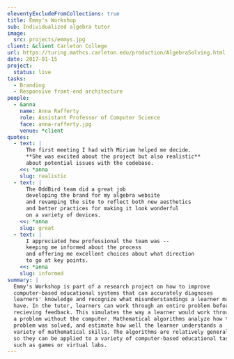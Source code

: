 ```yaml
---
eleventyExcludeFromCollections: true
title: Emmy's Workshop
sub: Individualized algebra tutor
image:
  src: projects/emmys.jpg
client: &client Carleton College
url: https://turing.mathcs.carleton.edu/production/AlgebraSolving.html
date: 2017-01-15
project:
  status: live
tasks:
  - Branding
  - Responsive front-end architecture
people:
  - &anna
    name: Anna Rafferty
    role: Assistant Professor of Computer Science
    face: anna-rafferty.jpg
    venue: *client
quotes:
  - text: |
      The first meeting I had with Miriam helped me decide.
      **She was excited about the project but also realistic**
      about potential issues with the codebase.
    <<: *anna
    slug: realistic
  - text: |
      The OddBird team did a great job
      developing the brand for my algebra website
      and revamping the site to reflect both new aesthetics
      and better practices for making it look wonderful
      on a variety of devices.
    <<: *anna
    slug: great
  - text: |
      I appreciated how professional the team was --
      keeping me informed about the process
      and offering me excellent choices about what direction
      to go at key points.
    <<: *anna
    slug: informed
summary: |
  Emmy's Workshop is part of a research project on how to improve
  computer-based educational systems that can accurately diagnoses
  learners' knowledge and recognize what misunderstandings a learner may
  have. In the tutor, learners can work through an entire problem before
  recieving feedback. This simulates the way a learner would work through
  a problem without the computer. Mathematical algorithms analyze how the
  problem was solved, and estimate how well the learner understands a
  variety of mathematical skills. The algorithms are relatively general,
  so they can be applied to a variety of computer-based educational tasks,
  such as games or virtual labs.
---
```




